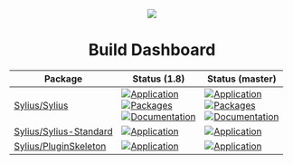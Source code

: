 <p align="center">
    <a href="https://sylius.com" target="_blank">
        <img src="https://demo.sylius.com/assets/shop/img/logo.png" />
    </a>
</p>

<h1 align="center">Build Dashboard</h1>

| Package                                                                     | Status (1.8)                                                                                                                                                                                                                                                                                                             | Status (master)                                                                                                                                                                                                                                                                                                                   |
|-----------------------------------------------------------------------------|--------------------------------------------------------------------------------------------------------------------------------------------------------------------------------------------------------------------------------------------------------------------------------------------------------------------------|-----------------------------------------------------------------------------------------------------------------------------------------------------------------------------------------------------------------------------------------------------------------------------------------------------------------------------------|
| [Sylius/Sylius](https://github.com/Sylius/Sylius/actions)                   | [![Application](https://github.com/Sylius/Sylius/workflows/Application/badge.svg?branch=1.8&event=push)](https://github.com/Sylius/Sylius/actions?query=event%3Apush+branch%3A1.8+workflow%3AApplication)<br>[![Packages](https://github.com/Sylius/Sylius/workflows/Packages/badge.svg?branch=1.8&event=push)](https://github.com/Sylius/Sylius/actions?query=event%3Apush+branch%3A1.8+workflow%3APackages)<br>[![Documentation](https://github.com/Sylius/Sylius/workflows/Documentation/badge.svg?branch=1.8&event=push)](https://github.com/Sylius/Sylius/actions?query=event%3Apush+branch%3A1.8+workflow%3ADocumentation) | [![Application](https://github.com/Sylius/Sylius/workflows/Application/badge.svg?branch=master&event=push)](https://github.com/Sylius/Sylius/actions?query=event%3Apush+branch%3Amaster+workflow%3AApplication)<br>[![Packages](https://github.com/Sylius/Sylius/workflows/Packages/badge.svg?branch=master&event=push)](https://github.com/Sylius/Sylius/actions?query=event%3Apush+branch%3Amaster+workflow%3APackages)<br>[![Documentation](https://github.com/Sylius/Sylius/workflows/Documentation/badge.svg?branch=master&event=push)](https://github.com/Sylius/Sylius/actions?query=event%3Apush+branch%3Amaster+workflow%3ADocumentation) |
| [Sylius/Sylius-Standard](https://github.com/Sylius/Sylius-Standard/actions) | [![Application](https://github.com/Sylius/Sylius-Standard/workflows/Build/badge.svg?branch=1.8&event=push)](https://github.com/Sylius/Sylius-Standard/actions?query=event%3Apush+branch%3A1.8+workflow%3ABuild)                                                                                                                                                                                                                | [![Application](https://github.com/Sylius/Sylius-Standard/workflows/Build/badge.svg?branch=master&event=push)](https://github.com/Sylius/Sylius-Standard/actions?query=event%3Apush+branch%3Amaster+workflow%3ABuild)                                                                                                                                                                                                                      |
| [Sylius/PluginSkeleton](https://github.com/Sylius/PluginSkeleton/actions)   | [![Application](https://github.com/Sylius/PluginSkeleton/workflows/Build/badge.svg?branch=1.8&event=push)](https://github.com/Sylius/PluginSkeleton/actions?query=event%3Apush+branch%3A1.8+workflow%3ABuild)                                                                                                                                                                                                                 | [![Application](https://github.com/Sylius/PluginSkeleton/workflows/Build/badge.svg?branch=master&event=push)](https://github.com/Sylius/PluginSkeleton/actions?query=event%3Apush+branch%3Amaster+workflow%3ABuild)                                                                                                                                                                                                                       |
